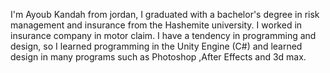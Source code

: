 I'm Ayoub Kandah from jordan, I graduated with a bachelor's degree in risk management and insurance from the Hashemite university.
I worked in insurance company in motor claim.
I have a tendency in programming and design, so I learned programming in the Unity Engine (C#) and learned design in many programs such as Photoshop ,After Effects and 3d max.
